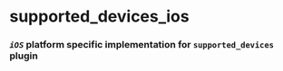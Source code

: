 # supported_devices_ios

### *`iOS`* platform specific implementation for `supported_devices` plugin